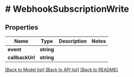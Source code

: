 # # WebhookSubscriptionWrite

## Properties

Name | Type | Description | Notes
------------ | ------------- | ------------- | -------------
**event** | **string** |  |
**callbackUrl** | **string** |  |

[[Back to Model list]](../../README.md#models) [[Back to API list]](../../README.md#endpoints) [[Back to README]](../../README.md)
